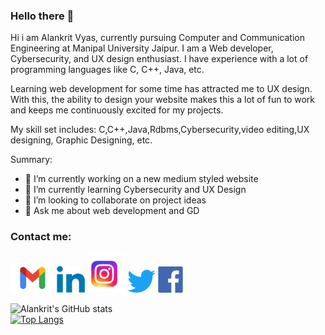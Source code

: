 ### Hello there 👋

Hi i am Alankrit Vyas, currently pursuing Computer and Communication Engineering at Manipal University Jaipur. I am a Web developer, Cybersecurity, and UX design enthusiast. I have experience with a lot of programming languages like C, C++, Java, etc.

Learning web development for some time has attracted me to UX design. With this, the ability to design your website makes this a lot of fun to work and keeps me continuously excited for my projects.

My skill set includes: C,C++,Java,Rdbms,Cybersecurity,video editing,UX designing, Graphic Designing, etc.
<!--
**alankritvyas21/alankritvyas21** is a ✨ _special_ ✨ repository because its `README.md` (this file) appears on your GitHub profile.
-->
Summary:

- 🔭 I’m currently working on a new medium styled website
- 🌱 I’m currently learning Cybersecurity and UX Design
- 👯 I’m looking to collaborate on project ideas
- 💬 Ask me about web development and GD

### Contact me:
<a href="#"><img src="Gmail-logo 1.png" ></a>
<a href="#"><img src="link 1.png" ></a>
<a href="#"><img src="instagram-logo-removebg 1.png" ></a>
<a href="#"><img src="twit 1.png" ></a>
<a href="#"><img src="Facebook.png" ></a>


![Alankrit's GitHub stats](https://github-readme-stats.vercel.app/api?username=alankritvyas21&show_icons=true&theme=dark)
<br>
[![Top Langs](https://github-readme-stats.vercel.app/api/top-langs/?username=alankritvyas21&layout=compact&show_icons=true&theme=dark)](https://github.com/alankritvyas21/github-readme-stats)





